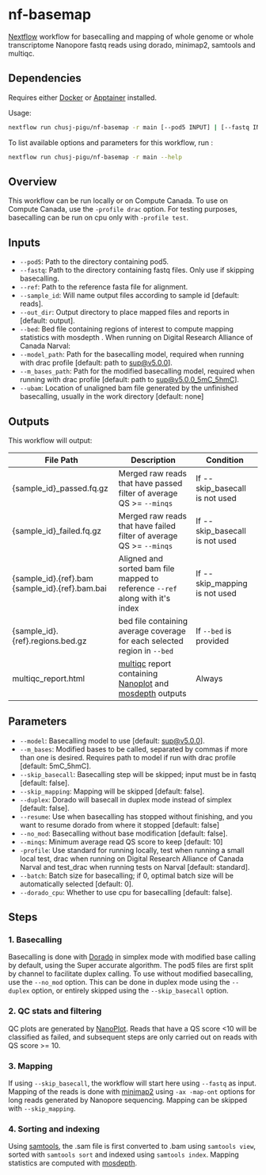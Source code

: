 # nf-basemap

[Nextflow] workflow for basecalling and mapping of whole genome or whole transcriptome Nanopore fastq reads using dorado, minimap2, samtools and multiqc.

## Dependencies

Requires either [Docker] or [Apptainer] installed.

Usage:

```sh
nextflow run chusj-pigu/nf-basemap -r main [--pod5 INPUT] | [--fastq INPUT] [--ref REF_GENOME] [OPTIONS]
```

To list available options and parameters for this workflow, run :

``` sh
nextflow run chusj-pigu/nf-basemap -r main --help
```

## Overview

This workflow can be run locally or on Compute Canada. To use on Compute Canada, use the `-profile drac` option. For testing purposes, basecalling can be run on cpu only with `-profile test`.

## Inputs

- `--pod5`: Path to the directory containing pod5.
- `--fastq`: Path to the directory containing fastq files. Only use if skipping basecalling.
- `--ref`: Path to the reference fasta file for alignment.
- `--sample_id`: Will name output files according to sample id [default: reads].
- `--out_dir`: Output directory to place mapped files and reports in [default: output].
- `--bed`: Bed file containing regions of interest to compute mapping statistics with mosdepth .
When running on Digital Research Alliance of Canada Narval:
- `--model_path`: Path for the basecalling model, required when running with drac profile [default: path to sup@v5.0.0].
- `--m_bases_path`: Path for the modified basecalling model, required when running with drac profile [default: path to sup@v5.0.0_5mC_5hmC].
- `--ubam`: Location of unaligned bam file generated by the unfinished basecalling, usually in the work directory [default: none]

## Outputs

This workflow will output:

| File Path             | Description | Condition        |
| --------------------- | ----------- | ---------------- |
| {sample_id}_passed.fq.gz | Merged raw reads that have passed filter of average QS >= `--minqs` | If --skip_basecall is not used |
| {sample_id}_failed.fq.gz | Merged raw reads that have failed filter of average QS >= `--minqs` | If --skip_basecall is not used |
| {sample_id}.{ref}.bam<br>{sample_id}.{ref}.bam.bai | Aligned and sorted bam file mapped to reference `--ref` along with it's index | If --skip_mapping is not used |
| {sample_id}.{ref}.regions.bed.gz | bed file containing average coverage for each selected region in `--bed` | If `--bed` is provided |
| multiqc_report.html | [multiqc] report containing [Nanoplot] and [mosdepth] outputs | Always |

## Parameters

- `--model`: Basecalling model to use [default: sup@v5.0.0].
- `--m_bases`: Modified bases to be called, separated by commas if more than one is desired. Requires path to model if run with drac profile [default: 5mC_5hmC].
- `--skip_basecall`: Basecalling step will be skipped; input must be in fastq [default: false].
- `--skip_mapping`: Mapping will be skipped [default: false].
- `--duplex`: Dorado will basecall in duplex mode instead of simplex [default: false].
- `--resume`: Use when basecalling has stopped without finishing, and you want to resume dorado from where it stopped [default: false]
- `--no_mod`: Basecalling without base modification [default: false].
- `--minqs`: Minimum average read QS score to keep [default: 10]
- `-profile`: Use standard for running locally, test when running a small local test, drac when running on Digital Research Alliance of Canada Narval and test_drac when running tests on Narval [default: standard].
- `--batch`: Batch size for basecalling; if 0, optimal batch size will be automatically selected [default: 0].
- `--dorado_cpu`: Whether to use cpu for basecalling [default: false].

## Steps

### 1. Basecalling

Basecalling is done with [Dorado] in simplex mode with modified base calling by default, using the Super accurate algorithm. The pod5 files are first split by channel to facilitate duplex calling. To use without modified basecalling, use the `--no_mod` option. This can be done in duplex mode using the `--duplex` option, or entirely skipped using the `--skip_basecall` option.

### 2. QC stats and filtering

QC plots are generated by [NanoPlot]. Reads that have a QS score <10 will be classified as failed, and subsequent steps are only carried out on reads with QS score >= 10.

### 3. Mapping

If using `--skip_basecall`, the workflow will start here using `--fastq` as input. Mapping of the reads is done with [minimap2] using `-ax -map-ont` options for long reads generated by Nanopore sequencing. Mapping can be skipped with `--skip_mapping`.

### 4. Sorting and indexing

Using [samtools], the .sam file is first converted to .bam using `samtools view`, sorted with `samtools sort` and indexed using `samtools index`. Mapping statistics are computed with [mosdepth].

[Docker]: https://www.docker.com
[Apptainer]: https://apptainer.org
[Nextflow]: https://www.nextflow.io/docs/latest/index.html
[Dorado]: https://github.com/nanoporetech/dorado
[minimap2]: https://lh3.github.io/minimap2/minimap2.html
[samtools]: http://www.htslib.org
[multiqc]: https://multiqc.info
[mosdepth]: https://github.com/brentp/mosdepth
[NanoPlot]: https://github.com/wdecoster/NanoPlot
